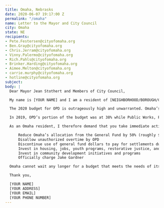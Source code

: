 ```yaml
---
title: Omaha, Nebrasks
date: 2020-06-07 19:17:00 Z
permalink: "/omaha"
name: Letter to the Mayor and City Council
city: Omaha
state: NE
recipients:
- Pete.Festersen@cityofomaha.org
- Ben.Gray@cityofomaha.org
- Chris.Jerram@cityofomaha.org
- Vinny.Palermo@cityofomaha.org
- Rich.Pahls@cityofomaha.org
- Brinker.Harding@cityofomaha.org
- Aimee.Melton@cityofomaha.org
- carrie.murphy@cityofomaha.org
- hotline@cityofomaha.org
subject: 
body: |
  Dear Mayor Jean Stothert and Members of City Council,

  My name is [YOUR NAME] and I am a resident of [NEIGHBORHOOD/BOROUGH/CITY]. First, I demand justice for James Scurlock who was killed by Jake Gardner on May 30th, 2020. Jake Gardner has been released from police custody and has not been charged. This case must be officially reopened. Second, I urge you to begin defunding and demilitarizing the Omaha Police Department.

  The 2020 budget for OPD is outrageously high and unwarranted. Omaha’s general budget for 2020 was $419.6 million and the OPD currently takes up nearly 40% of that budget, or $159.5 million. Since 2016, the OPD’s budget has increased 22% but the city’s clearance rates still remain relatively stagnant.

  In 2019, OPD’s portion of the budget was at 38% while Public Works, Parks, and Libraries made up just 5.7%, 5.5%, and 3.3% of the budget respectively. The underfunding of schools, infrastructure, parks, and libraries is causing much of Omaha’s suffering. The aforementioned underfunding of public services paired with the overfunding of the police shows me as your constituent that you are merely putting Band-Aids over bullet holes.

  As an Omaha resident, I therefore demand that you take immediate action to do the following:

      Reduce Omaha’s allocation from the General Fund by 50% (roughly $80 million)
      Disallow unauthorized overtime by OPD
      Discontinue use of general fund dollars to pay for settlements due to police murder, misconduct, and negligence
      Invest in housing, jobs, youth programs, restorative justice, and mental health workers to keep the community safe
      Invest in community development initiatives and programs
      Officially charge Jake Gardner

  Omaha cannot wait any longer for a budget that meets the needs of its residents. The only way to achieve this is to take immediate steps to defund OPD.

  Thank you,

  [YOUR NAME]
  [YOUR ADDRESS]
  [YOUR EMAIL]
  [YOUR PHONE NUMBER]
---
```


